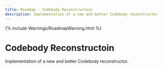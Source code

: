 ```yaml
---
title: Roadmap - Codebody Reconstructoin
description: Implementation of a new and better Codebody reconstructor.
---
```

{% include Warnings/RoadmapWarning.html %}

# Codebody Reconstructoin
Implementation of a new and better Codebody reconstructor.
